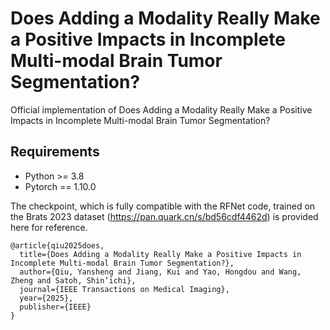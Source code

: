 # Does Adding a Modality Really Make a Positive Impacts in Incomplete Multi-modal Brain Tumor Segmentation?


Official implementation of Does Adding a Modality Really Make a Positive Impacts in Incomplete Multi-modal Brain Tumor Segmentation?



## Requirements
* Python >= 3.8
* Pytorch == 1.10.0


The checkpoint, which is fully compatible with the RFNet code, trained on the Brats 2023 dataset (https://pan.quark.cn/s/bd56cdf4462d) is provided here for reference. 

```
@article{qiu2025does,
  title={Does Adding a Modality Really Make a Positive Impacts in Incomplete Multi-modal Brain Tumor Segmentation?},
  author={Qiu, Yansheng and Jiang, Kui and Yao, Hongdou and Wang, Zheng and Satoh, Shin’ichi},
  journal={IEEE Transactions on Medical Imaging},
  year={2025},
  publisher={IEEE}
}
```

